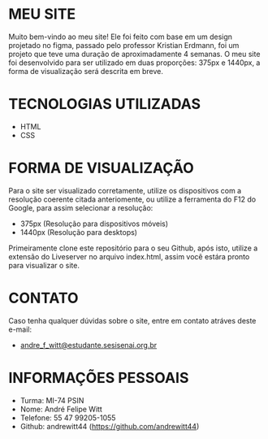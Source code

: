 # MEU SITE

Muito bem-vindo ao meu site! 
Ele foi feito com base em um design projetado no figma, passado pelo professor Kristian Erdmann, foi um projeto que teve uma duração de aproximadamente 4 semanas. O meu site foi desenvolvido para ser utilizado em duas proporções: 375px e 1440px, a forma de visualização será descrita em breve.

# TECNOLOGIAS UTILIZADAS

- HTML
- CSS

# FORMA DE VISUALIZAÇÃO

Para o site ser visualizado corretamente, utilize os dispositivos com a resolução coerente citada anteriomente, ou utilize a ferramenta do F12 do Google, para assim selecionar a resolução:

- 375px (Resolução para dispositivos móveis)
- 1440px (Resolução para desktops)

Primeiramente clone este repositório para o seu Github, após isto, utilize a extensão do Liveserver no arquivo index.html, assim você estára pronto para visualizar o site.

# CONTATO

Caso tenha qualquer dúvidas sobre o site, entre em contato atráves deste e-mail:

- andre_f_witt@estudante.sesisenai.org.br

# INFORMAÇÕES PESSOAIS

- Turma: MI-74 PSIN
- Nome: André Felipe Witt
- Telefone: 55 47 99205-1055
- Github: andrewitt44 (https://github.com/andrewitt44)